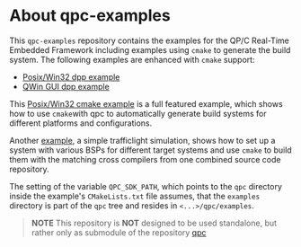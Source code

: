 # About qpc-examples
This `qpc-examples` repository contains the examples for the QP/C Real-Time Embedded Framework including examples using `cmake` to generate the build system.
The following examples are enhanced with `cmake` support:
- [Posix/Win32 dpp example](https://github.com/stefanschober/qpc-examples/tree/cmakeSupport/posix-win32/dpp)
- [QWin GUI dpp example](https://github.com/stefanschober/qpc-examples/tree/cmakeSupport/qwin-gui/dpp-gui)

This [Posix/Win32 cmake example](https://github.com/stefanschober/qpc-examples/tree/cmakeSupport/posix-win32-cmake/dpp) is a full featured example, which shows how to use `cmake`with qpc to automatically generate build systems for different platforms and configurations.

Another [example](https://github.com/stefanschober/TrafficLight), a simple trafficlight simulation, shows how to set up a system with various BSPs for different target systems and use `cmake` to build them with the matching cross compilers from one combined source code repository.

The setting of the variable `QPC_SDK_PATH`, which points to the `qpc` directory inside the example's `CMakeLists.txt` file assumes, that the `examples` directory is part of the `qpc` tree and resides in `<...>/qpc/examples`.

> **NOTE**
This repository is **NOT** designed to be used standalone, but rather only as submodule of the repository [qpc](https://github.com/QuantumLeaps/qpc)
